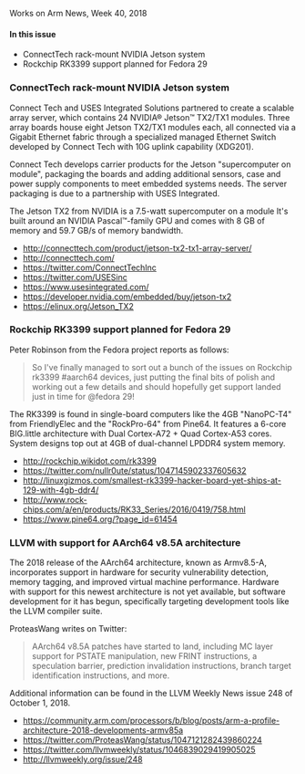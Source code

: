 Works on Arm News, Week 40, 2018

#### In this issue

* ConnectTech rack-mount NVIDIA Jetson system
* Rockchip RK3399 support planned for Fedora 29

### ConnectTech rack-mount NVIDIA Jetson system

Connect Tech and USES Integrated Solutions partnered to create a 
scalable array server, which contains 24 NVIDIA® Jetson™ TX2/TX1 modules. 
Three array boards house eight Jetson TX2/TX1 modules each, all connected 
via a Gigabit Ethernet fabric through a specialized managed Ethernet Switch 
developed by Connect Tech with 10G uplink capability (XDG201).

Connect Tech develops carrier products for the Jetson
"supercomputer on module", packaging the boards and
adding additional sensors, case and power supply components
to meet embedded systems needs. The server packaging is
due to a partnership with USES Integrated.

The Jetson TX2 from NVIDIA is a 7.5-watt supercomputer on a module
It's built around an NVIDIA Pascal™-family GPU and comes with 8 GB of 
memory and 59.7 GB/s of memory bandwidth.

* http://connecttech.com/product/jetson-tx2-tx1-array-server/
* http://connecttech.com/
* https://twitter.com/ConnectTechInc
* https://twitter.com/USESinc
* https://www.usesintegrated.com/
* https://developer.nvidia.com/embedded/buy/jetson-tx2
* https://elinux.org/Jetson_TX2

### Rockchip RK3399 support planned for Fedora 29

Peter Robinson from the Fedora project reports as follows:

> So I've finally managed to sort out a bunch of the issues on 
Rockchip rk3399 #aarch64 devices, just putting the final bits 
of polish and working out a few details and should hopefully 
get support landed just in time for @fedora 29!

The RK3399 is found in single-board computers like the 4GB
"NanoPC-T4" from FriendlyElec and the "RockPro-64" from
Pine64. It features a 6-core BIG.little
architecture with Dual Cortex-A72 + Quad Cortex-A53 cores.
System designs top out at 4GB of dual-channel LPDDR4 system memory.

* http://rockchip.wikidot.com/rk3399
* https://twitter.com/nullr0ute/status/1047145902337605632
* http://linuxgizmos.com/smallest-rk3399-hacker-board-yet-ships-at-129-with-4gb-ddr4/
* http://www.rock-chips.com/a/en/products/RK33_Series/2016/0419/758.html
* https://www.pine64.org/?page_id=61454

### LLVM with support for AArch64 v8.5A architecture

The 2018 release of the AArch64 architecture, known
as Armv8.5-A, incorporates support in hardware for
security vulnerability detection, memory tagging, and
improved virtual machine performance. Hardware with
support for this newest architecture is not yet
available, but software development for it has begun,
specifically targeting development tools like the LLVM
compiler suite.

ProteasWang writes on Twitter:

> AArch64 v8.5A patches have started to land, including MC layer support for 
PSTATE manipulation, new FRINT instructions, a speculation barrier, 
prediction invalidation instructions, branch target identification instructions, 
and more.

Additional information can be found in the LLVM Weekly News issue 248
of October 1, 2018.

* https://community.arm.com/processors/b/blog/posts/arm-a-profile-architecture-2018-developments-armv85a
* https://twitter.com/ProteasWang/status/1047121282439860224
* https://twitter.com/llvmweekly/status/1046839029419905025
* http://llvmweekly.org/issue/248
